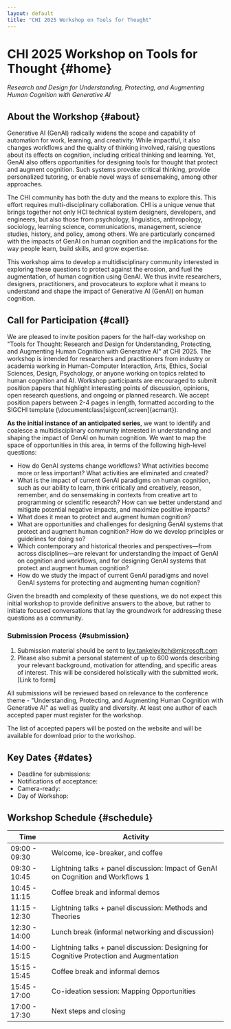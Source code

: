 ```yaml
---
layout: default
title: "CHI 2025 Workshop on Tools for Thought"
---
```


# CHI 2025 Workshop on Tools for Thought {#home}

_Research and Design for Understanding, Protecting, and Augmenting Human Cognition with Generative AI_

## About the Workshop {#about}

Generative AI (GenAI) radically widens the scope and capability of automation for work, learning, and creativity. While impactful, it also changes workflows and the quality of thinking involved, raising questions about its effects on cognition, including critical thinking and learning.
Yet, GenAI also offers opportunities for designing tools for thought that protect and augment cognition. Such systems provoke critical thinking, provide personalized tutoring, or enable novel ways of sensemaking, among other approaches.

The CHI community has both the duty and the means to explore this. This effort requires multi-disciplinary collaboration. CHI is a unique venue that brings together not only HCI technical system designers, developers, and engineers, but also those from psychology, linguistics, anthropology, sociology, learning science, communications, management, science studies, history, and policy, among others. We are particularly concerned with the impacts of GenAI on human cognition and the implications for the way people learn, build skills, and grow expertise.

This workshop aims to develop a multidisciplinary community interested in exploring these questions to protect against the erosion, and fuel the augmentation, of human cognition using GenAI. We thus invite researchers, designers, practitioners, and provocateurs to explore what it means to understand and shape the impact of Generative AI (GenAI) on human cognition.

## Call for Participation {#call}

We are pleased to invite position papers for the half-day workshop on "Tools for Thought: Research and Design for Understanding, Protecting, and Augmenting Human Cognition with Generative AI" at CHI 2025.
The workshop is intended for researchers and practitioners from industry or academia working in Human-Computer Interaction, Arts, Ethics, Social Sciences, Design, Psychology, or anyone working on topics related to human cognition and AI.
Workshop participants are encouraged to submit position papers that highlight interesting points of discussion, opinions, open research questions, and ongoing or planned research. We accept position papers between 2-4 pages in length, formatted according to the SIGCHI template (\documentclass[sigconf,screen]{acmart}).

**As the initial instance of an anticipated series**, we want to identify and coalesce a multidisciplinary community interested in understanding and shaping the impact of GenAI on human cognition. We want to map the space of opportunities in this area, in terms of the following high-level questions:

- How do GenAI systems change workflows? What activities become more or less important? What activities are eliminated and created?
- What is the impact of current GenAI paradigms on human cognition, such as our ability to learn, think critically and creatively, reason, remember, and do sensemaking in contexts from creative art to programming or scientific research? How can we better understand and mitigate potential negative impacts, and maximize positive impacts?
- What does it mean to protect and augment human cognition?
- What are opportunities and challenges for designing GenAI systems that protect and augment human cognition? How do we develop principles or guidelines for doing so?
- Which contemporary and historical theories and perspectives—from across disciplines—are relevant for understanding the impact of GenAI on cognition and workflows, and for designing GenAI systems that protect and augment human cognition?
- How do we study the impact of current GenAI paradigms and novel GenAI systems for protecting and augmenting human cognition?
  
Given the breadth and complexity of these questions, we do not expect this initial workshop to provide definitive answers to the above, but rather to initiate focused conversations that lay the groundwork for addressing these questions as a community.

### Submission Process {#submission}

1. Submission material should be sent to <lev.tankelevitch@microsoft.com>
2. Please also submit a personal statement of up to 600 words describing your relevant background, motivation for attending, and specific areas of interest. This will be considered holistically with the submitted work. [Link to form]

All submissions will be reviewed based on relevance to the conference theme - "Understanding, Protecting, and Augmenting Human Cognition with Generative AI" as well as quality and diversity. At least one author of each accepted paper must register for the workshop.

The list of accepted papers will be posted on the website and will be available for download prior to the workshop.


## Key Dates {#dates}

- Deadline for submissions:
- Notifications of acceptance:
- Camera-ready:
- Day of Workshop:

## Workshop Schedule {#schedule}


| Time          | Activity                                                                 |
|---------------|--------------------------------------------------------------------------|
| 09:00 - 09:30 | Welcome, ice-breaker, and coffee                                         |
| 09:30 - 10:45 | Lightning talks + panel discussion: Impact of GenAI on Cognition and Workflows 1 |
| 10:45 - 11:15 | Coffee break and informal demos                                          |
| 11:15 - 12:30 | Lightning talks + panel discussion: Methods and Theories                 |
| 12:30 - 14:00 | Lunch break (informal networking and discussion)                         |
| 14:00 - 15:15 | Lightning talks + panel discussion: Designing for Cognitive Protection and Augmentation |
| 15:15 - 15:45 | Coffee break and informal demos                                          |
| 15:45 - 17:00 | Co-ideation session: Mapping Opportunities                               |
| 17:00 - 17:30 | Next steps and closing                                                   |
